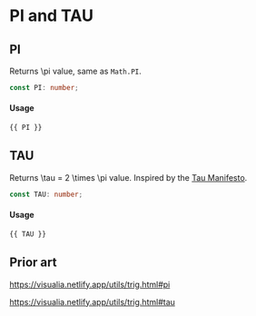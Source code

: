 # PI and TAU

## PI

Returns <f-math>\pi</f-math> value, same as `Math.PI`.

```ts
const PI: number;
```

#### Usage

```md
{{ PI }}
```

## TAU

Returns <f-math>\tau = 2 \times \pi</f-math> value. Inspired by the [Tau Manifesto](https://tauday.com/tau-manifesto).

```ts
const TAU: number;
```

#### Usage

```md
{{ TAU }}
```

## Prior art

https://visualia.netlify.app/utils/trig.html#pi

https://visualia.netlify.app/utils/trig.html#tau
